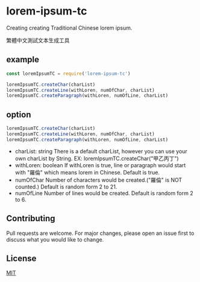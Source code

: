 # lorem-ipsum-tc

Creating creating Traditional Chinese lorem ipsum.

繁體中文測試文本生成工具


## example

```javascript
const loremIpsumTC = require('lorem-ipsum-tc')

loremIpsumTC.createChar(charList)
loremIpsumTC.createLine(withLoren, numOfChar, charList)
loremIpsumTC.createParagraph(withLoren, numOfLine, charList)
```


## option

```javascript
loremIpsumTC.createChar(charList)
loremIpsumTC.createLine(withLoren, numOfChar, charList)
loremIpsumTC.createParagraph(withLoren, numOfLine, charList)
```

- charList: string
  There is a default charList, however you can use your own charList by String.
  EX: loremIpsumTC.createChar("甲乙丙丁")
- withLoren: boolean
  If withLoren is true, line or paragraph would start with "羅倫" which means lorem in Chinese.
  Default is true.
- numOfChar
  Number of characters would be created.("羅倫" is NOT counted.)
  Default is random form 2 to 21.
- numOfLine
  Number of lines would be created.
  Default is random form 2 to 6.

## Contributing

Pull requests are welcome. For major changes, please open an issue first to discuss what you would like to change.

## License

[MIT](https://choosealicense.com/licenses/mit/)
